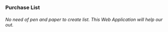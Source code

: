 ### Purchase List 
###### No need of pen and paper to create list. This Web Application will help our out.
